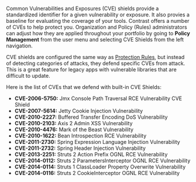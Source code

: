 <!--
title: "CVE Shields"
description: "Overview of CVE Shields"
tags: "Admin cve shields policy management protect"
-->

Common Vulnerabilities and Exposures (CVE) shields provide a standardized identifier for a given vulnerability or exposure. It also provies a baseline for evaluating the coverage of your tools. Contrast offers a number of CVEs to help protect you. Organization and Policy (Rules) administrators can adjust how they are applied throughout your portfolio by going to **Policy Management** from the user menu and selecting CVE Shields from the left navigation.

CVE shields are configured the same way as [Protection Rules](admin_policymgmt.html#protect), but instead of detecting categories of attacks, they defend specific CVEs from attack. This is a great feature for legacy apps with vulnerable libraries that are difficult to update.

Here is the list of CVEs that we defend with built-in CVE Shields:

* **CVE-2006-5750:** Jmx Console Path Traversal RCE Vulnerability CVE Shield
* **CVE-2007-5614:** Jetty Cookie Injection Vulnerability 
* **CVE-2010-2227:** Buffered Transfer Encoding DoS Vulnerability 
* **CVE-2010-2103:** Axis 2 Admin XSS Vulnerability 
* **CVE-2010-4476:** Mark of the Beast Vulnerability 
* **CVE-2010-1622:** Bean Introspection RCE Vulnerability 
* **CVE-2011-2730:** Spring Expression Language Injection Vulnerability 
* **CVE-2011-2732:** Spring Header Injection Vulnerability 
* **CVE-2013-2251:** Struts 2 Action Prefix OGNL RCE Vulnerability 
* **CVE-2014-0112:** Struts 2 ParametersInterceptor OGNL RCE Vulnerability 
* **CVE-2014-0114:** Struts 1 ClassLoader Property Overwrite Vulnerability  
* **CVE-2014-0116:** Struts 2 CookieInterceptor OGNL RCE Vulnerability 